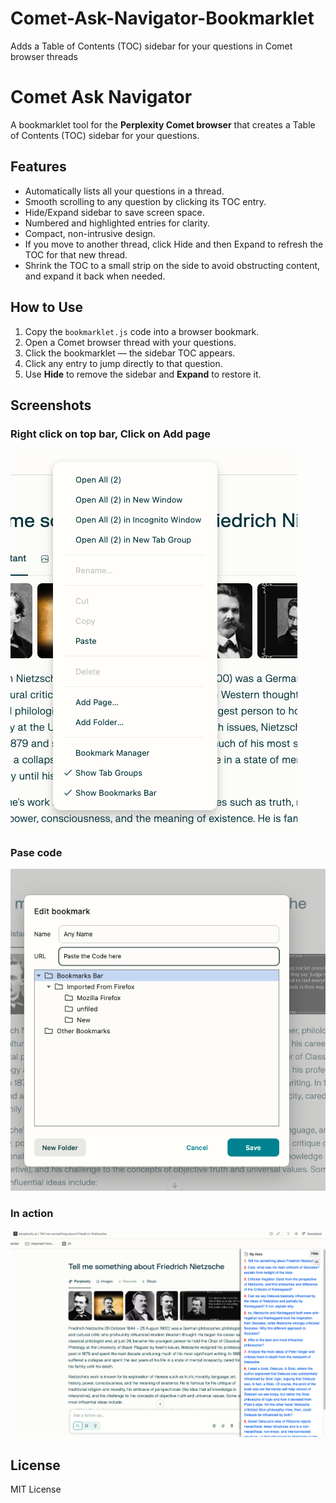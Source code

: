 # Comet-Ask-Navigator-Bookmarklet
Adds a Table of Contents (TOC) sidebar for your questions in Comet browser threads

# Comet Ask Navigator

A bookmarklet tool for the **Perplexity Comet browser** that creates a Table of Contents (TOC) sidebar for your questions.

## Features

- Automatically lists all your questions in a thread.
- Smooth scrolling to any question by clicking its TOC entry.
- Hide/Expand sidebar to save screen space.
- Numbered and highlighted entries for clarity.
- Compact, non-intrusive design.
- If you move to another thread, click Hide and then Expand to refresh the TOC for that new thread.
- Shrink the TOC to a small strip on the side to avoid obstructing content, and expand it back when needed.

## How to Use

1. Copy the `bookmarklet.js` code into a browser bookmark.
2. Open a Comet browser thread with your questions.
3. Click the bookmarklet — the sidebar TOC appears.
4. Click any entry to jump directly to that question.
5. Use **Hide** to remove the sidebar and **Expand** to restore it.

## Screenshots

### Right click on top bar, Click on Add page
![TOC Sidebar](Screen%20Shot%202025-08-16%20at%2010.15.43%20PM.png)

### Pase code
![Questions](Screen%20Shot%202025-08-16%20at%2010.16.17%20PM.png)

### In action
![TOC Sidebar Screenshot](Screen%20Shot%202025-08-16%20at%2011.56.17%20PM.png)


## License

MIT License
